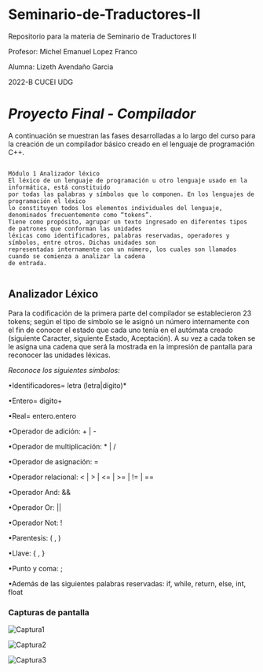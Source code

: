 # Seminario-de-Traductores-II

Repositorio para la materia de Seminario de Traductores II

Profesor: Michel Emanuel Lopez Franco

Alumna: Lizeth Avendaño Garcia

2022-B CUCEI UDG

# _Proyecto Final - Compilador_

A continuación se muestran las fases desarrolladas a lo largo del curso para la creación de un compilador básico creado en el lenguaje de programación C++.

~~~~~~~~~~~~~~~~~~~~~~~~~~~~~~~~~~~~~~~~~~~~~~~~~~~~~~~~~~~~~~~~~~~~~~~~~~~~~~~~~~~~~~~~~~~~~~~~~~~~~~~~~~~~~~~~~~~~~~~~~~~~~~~~~~~~~~~~~~~~~~~~~~~~~

Módulo 1 Analizador léxico
El léxico de un lenguaje de programación u otro lenguaje usado en la informática, está constituido 
por todas las palabras y símbolos que lo componen. En los lenguajes de programación el léxico 
lo constituyen todos los elementos individuales del lenguaje, denominados frecuentemente como “tokens”.
Tiene como propósito, agrupar un texto ingresado en diferentes tipos de patrones que conforman las unidades 
léxicas como identificadores, palabras reservadas, operadores y símbolos, entre otros. Dichas unidades son 
representadas internamente con un número, los cuales son llamados cuando se comienza a analizar la cadena 
de entrada.


~~~~~~~~~~~~~~~~~~~~~~~~~~~~~~~~~~~~~~~~~~~~~~~~~~~~~~~~~~~~~~~~~~~~~~~~~~~~~~~~~~~~~~~~~~~~~~~~~~~~~~~~~~~~~~~~~~~~~~~~~~~~~~~~~~~~~~~~~~~~~~~~~~~~~

## Analizador Léxico

Para la codificación de la primera parte del compilador se establecieron 23 tokens; según el tipo de símbolo se le asignó un número internamente con el fin de conocer el estado que cada uno tenía en el autómata creado (siguiente Caracter, siguiente Estado, Aceptación).
A su vez a cada token se le asigna una cadena que será la mostrada en la impresión de pantalla para reconocer las unidades léxicas.

*Reconoce los siguientes símbolos:*

•Identificadores= letra (letra|digito)* 

•Entero= digito+ 

•Real= entero.entero

•Operador de adición: + | -

•Operador de multiplicación: * | /

•Operador de asignación: =

•Operador relacional: < | > | <= | >= | != | ==

•Operador And: &&

•Operador Or: ||

•Operador Not: !

•Parentesis: ( , )

•Llave: { , }

•Punto y coma: ;

•Además de las siguientes palabras reservadas: if, while, return, else, int, float

### Capturas de pantalla
![Captura1](https://user-images.githubusercontent.com/75290686/186078769-e2d80094-ab56-4292-833d-a2db6beb730b.PNG)

![Captura2](https://user-images.githubusercontent.com/75290686/186078834-bc2ad2ed-83b5-44a1-a435-2c2bca16c92f.PNG)

![Captura3](https://user-images.githubusercontent.com/75290686/186078906-4b785d08-79ed-4c93-8538-863a437f6837.PNG)
